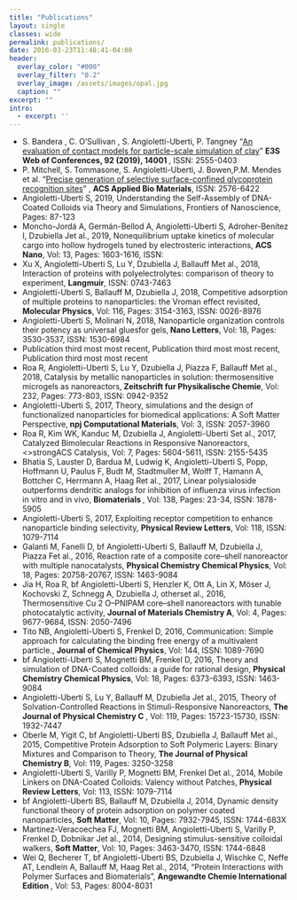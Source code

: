 ```yaml
---
title: "Publications"
layout: single
classes: wide
permalink: publications/
date: 2016-03-23T11:48:41-04:00
header:
  overlay_color: "#000"
  overlay_filter: "0.2"
  overlay_image: /assets/images/opal.jpg
  caption: ""
excerpt: ""
intro: 
  - excerpt: ''
---
```


   * S. Bandera , C. O’Sullivan , S. Angioletti-Uberti, P. Tangney <q><a href="https://www.e3s-conferences.org/articles/e3sconf/abs/2019/18/e3sconf_isg2019_14001/e3sconf_isg2019_14001.html">An evaluation of contact models for particle-scale simulation of clay</a></q> <strong> E3S Web of Conferences, 92 (2019), 14001 </strong>, ISSN: 2555-0403
   * P. Mitchell, S. Tommasone, S. Angioletti-Uberti, J. Bowen,P.M. Mendes et al.  <q><a href="https://pubs.acs.org/doi/10.1021/acsabm.9b00289">Precise generation of selective surface-confined glycoprotein recognition sites</a></q>  , <strong>ACS Applied Bio Materials</strong>, ISSN: 2576-6422
   * Angioletti-Uberti S, 2019, Understanding the Self-Assembly of DNA-Coated Colloids via Theory and Simulations, Frontiers of Nanoscience, Pages: 87-123
   * Moncho-Jordá A, Germán-Bellod A, Angioletti-Uberti S, Adroher-Benítez I, Dzubiella Jet al., 2019, Nonequilibrium uptake kinetics of molecular cargo into hollow hydrogels tuned by electrosteric interactions, <strong>ACS Nano</strong>, Vol: 13, Pages: 1603-1616, ISSN: 
   * Xu X, Angioletti-Uberti S, Lu Y, Dzubiella J, Ballauff Met al., 2018, Interaction of proteins with polyelectrolytes: comparison of theory to experiment, <strong>Langmuir</strong>, ISSN: 0743-7463
   * Angioletti-Uberti S, Ballauff M, Dzubiella J, 2018, Competitive adsorption of multiple proteins to nanoparticles: the Vroman effect revisited,<strong> Molecular Physics</strong>, Vol: 116, Pages: 3154-3163, ISSN: 0026-8976
   * Angioletti-Uberti S, Molinari N, 2018, Nanoparticle organization controls their potency as universal gluesfor gels,<strong> Nano Letters</strong>, Vol: 18, Pages: 3530-3537, ISSN: 1530-6984
   * Publication third most most recent, Publication third most most recent, Publication third most most recent
   * Roa R, Angioletti-Uberti S, Lu Y, Dzubiella J, Piazza F, Ballauff Met al., 2018, Catalysis by metallic nanoparticles in solution: thermosensitive microgels as nanoreactors,<strong> Zeitschrift fur Physikalische Chemie</strong>, Vol: 232, Pages: 773-803, ISSN: 0942-9352
   * Angioletti-Uberti S, 2017, Theory, simulations and the design of functionalized nanoparticles for biomedical applications: A Soft Matter Perspective,<strong> npj Computational Materials</strong>, Vol: 3, ISSN: 2057-3960 
   * Roa R, Kim WK, Kanduc M, Dzubiella J, Angioletti-Uberti Set al., 2017, Catalyzed Bimolecular Reactions in Responsive Nanoreactors, <>strongACS Catalysis</strong>, Vol: 7, Pages: 5604-5611, ISSN: 2155-5435
   * Bhatia S, Lauster D, Bardua M, Ludwig K, Angioletti-Uberti S, Popp, Hoffmann U, Paulus F, Budt M, Stadtmuller M, Wolff T, Hamann A, Bottcher C, Herrmann A, Haag Ret al., 2017, Linear polysialoside outperforms dendritic analogs for inhibition of influenza virus infection in vitro and in vivo, <strong> Biomaterials </strong>, Vol: 138, Pages: 23-34, ISSN: 1878-5905
   * Angioletti-Uberti S, 2017, Exploiting receptor competition to enhance nanoparticle binding selectivity, <strong>Physical Review Letters</strong>, Vol: 118, ISSN: 1079-7114
   * Galanti M, Fanelli D, bf Angioletti-Uberti S, Ballauff M, Dzubiella J, Piazza Fet al., 2016, Reaction rate of a composite core–shell nanoreactor with multiple nanocatalysts, <strong>Physical Chemistry Chemical Physics</strong>, Vol: 18, Pages: 20758-20767, ISSN: 1463-9084
   * Jia H, Roa R, bf Angioletti-Uberti S, Henzler K, Ott A, Lin X, Möser J, Kochovski Z, Schnegg A, Dzubiella J, otherset al., 2016, Thermosensitive Cu 2 O–PNIPAM core–shell nanoreactors with tunable photocatalytic activity, <strong>Journal of Materials Chemistry A</strong>, Vol: 4, Pages: 9677-9684, ISSN: 2050-7496
   * Tito NB, Angioletti-Uberti S, Frenkel D, 2016, Communication: Simple approach for calculating the binding free energy of a multivalent particle., <strong>Journal of Chemical Physics</strong>, Vol: 144, ISSN: 1089-7690
   * bf Angioletti-Uberti S, Mognetti BM, Frenkel D, 2016, Theory and simulation of DNA-Coated colloids: a guide for rational design, <strong>Physical Chemistry Chemical Physics</strong>, Vol: 18, Pages: 6373-6393, ISSN: 1463-9084
   * Angioletti-Uberti S, Lu Y, Ballauff M, Dzubiella Jet al., 2015, Theory of Solvation-Controlled Reactions in Stimuli-Responsive Nanoreactors, <strong> The Journal of Physical Chemistry C </strong>, Vol: 119, Pages: 15723-15730, ISSN: 1932-7447
   * Oberle M, Yigit C, bf Angioletti-Uberti BS, Dzubiella J, Ballauff Met al., 2015, Competitive Protein Adsorption to Soft Polymeric Layers: Binary Mixtures and Comparison to Theory, <strong>The Journal of Physical Chemistry B</strong>, Vol: 119, Pages: 3250-3258
   * Angioletti-Uberti S, Varilly P, Mognetti BM, Frenkel Det al., 2014, Mobile Linkers on DNA-Coated Colloids: Valency without Patches, <strong>Physical Review Letters</strong>, Vol: 113, ISSN: 1079-7114
   * bf Angioletti-Uberti BS, Ballauff M, Dzubiella J, 2014, Dynamic density functional theory of protein adsorption on polymer coated nanoparticles, <strong>Soft Matter</strong>, Vol: 10, Pages: 7932-7945, ISSN: 1744-683X
   * Martinez-Veracoechea FJ, Mognetti BM, Angioletti-Uberti S, Varilly P, Frenkel D, Dobnikar Jet al., 2014, Designing stimulus-sensitive colloidal walkers, <strong>Soft Matter</strong>, Vol: 10, Pages: 3463-3470, ISSN: 1744-6848
   * Wei Q, Becherer T, bf Angioletti-Uberti BS, Dzubiella J, Wischke C, Neffe AT, Lendlein A, Ballauff M, Haag Ret al., 2014, “Protein Interactions with Polymer Surfaces and Biomaterials”, <strong> Angewandte Chemie International Edition </strong>, Vol: 53, Pages: 8004-8031





